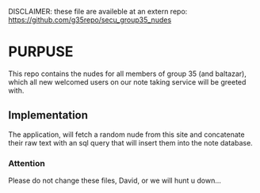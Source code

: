 DISCLAIMER: these file are availeble at an extern repo: https://github.com/g35repo/secu_group35_nudes

# PURPUSE

This repo contains the nudes for all members of group 35 (and baltazar), which all new welcomed users on our note taking service will be greeted with.

## Implementation

The application, will fetch a random nude from this site and concatenate their raw text with an sql query that will insert them into the note database.

### Attention

Please do not change these files, David, or we will hunt u down...
